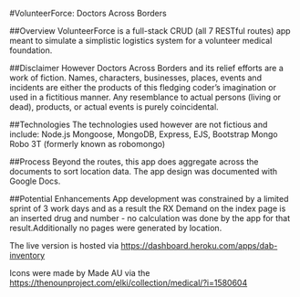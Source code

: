 #VolunteerForce: Doctors Across Borders

##Overview
VolunteerForce is a full-stack CRUD (all 7 RESTful routes) app meant to simulate a simplistic logistics system for a volunteer medical foundation. 

##Disclaimer
However Doctors Across Borders and its relief efforts are a work of fiction. Names, characters, businesses, places, events and incidents are either the products of this fledging coder’s imagination or used in a fictitious manner. Any resemblance to actual persons (living or dead), products, or actual events is purely coincidental. 
 
 ##Technologies 
 The technologies used however are not fictious and include: 
 Node.js
 Mongoose, 
 MongoDB,
 Express,
 EJS,
 Bootstrap
 Mongo
 Robo 3T (formerly known as robomongo)
 
 ##Process
 Beyond the routes, this app does aggregate across the documents to sort location data. 
 The app design was documented with Google Docs. 
 
##Potential Enhancements
App development was constrained by a limited sprint of 3 work days and as a result the RX Demand on the index page is an inserted drug and number - no calculation was done by the app for that result.Additionally no pages were generated by location. 
 
 The live version is hosted via https://dashboard.heroku.com/apps/dab-inventory
 
 Icons were made by Made AU via the https://thenounproject.com/elki/collection/medical/?i=1580604
